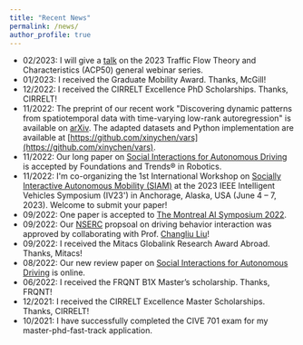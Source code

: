 ```yaml
---
title: "Recent News"
permalink: /news/
author_profile: true
---
```


* 02/2023: I will give a [talk](../_talks/230217_Chengyuan_Zhang_Flyer.pdf) on the 2023 Traffic Flow Theory and
  Characteristics (ACP50) general webinar series.
* 01/2023: I received the Graduate Mobility Award. Thanks, McGill!
* 12/2022: I received the CIRRELT Excellence PhD Scholarships. Thanks, CIRRELT!
* 11/2022:  The preprint of our recent work "Discovering dynamic patterns from spatiotemporal data with time-varying
  low-rank autoregression" is available on [arXiv](https://arxiv.org/abs/2211.15482). The adapted datasets and Python
  implementation are available at [https://github.com/xinychen/vars](https://github.com/xinychen/vars).
* 11/2022: Our long paper
  on [Social Interactions for Autonomous Driving](https://www.nowpublishers.com/article/Details/ROB-078) is accepted by
  Foundations and Trends® in Robotics.
* 11/2022: I'm co-organizing the 1st International Workshop
  on [Socially Interactive Autonomous Mobility (SIAM)](https://interactive-driving.github.io/) at the
  2023 IEEE Intelligent Vehicles Symposium (IV23') in Anchorage, Alaska, USA (June 4 – 7, 2023). Welcome to submit your
  paper!
* 09/2022: One paper is accepted to [The Montreal AI Symposium 2022](http://montrealaisymposium.com/).
* 09/2022: Our [NSERC](https://www.nserc-crsng.gc.ca/innovate-innover/alliance-alliance/index_eng.asp) propsoal on
  driving behavior interaction was approved by collaborating with Prof. [Changliu Liu](http://icontrol.ri.cmu.edu/)!
* 09/2022: I received the Mitacs Globalink Research Award Abroad. Thanks, Mitacs!
* 08/2022: Our new review paper on [Social Interactions for Autonomous Driving](https://arxiv.org/abs/2208.07541) is
  online.
* 06/2022: I received the FRQNT B1X Master’s scholarship. Thanks, FRQNT!
* 12/2021: I received the CIRRELT Excellence Master Scholarships. Thanks, CIRRELT!
* 10/2021: I have successfully completed the CIVE 701 exam for my master-phd-fast-track application.